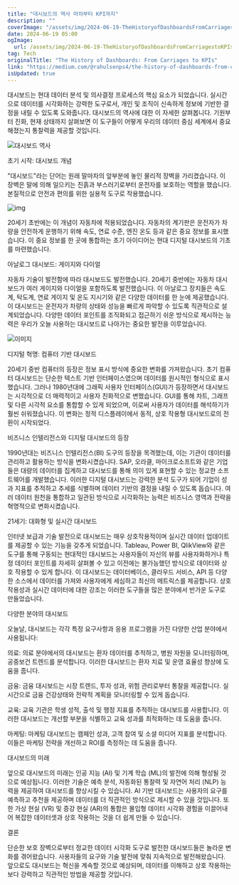 ```yaml
---
title: "대시보드의 역사 마차부터 KPI까지"
description: ""
coverImage: "/assets/img/2024-06-19-TheHistoryofDashboardsFromCarriagestoKPIs_0.png"
date: 2024-06-19 05:00
ogImage: 
  url: /assets/img/2024-06-19-TheHistoryofDashboardsFromCarriagestoKPIs_0.png
tag: Tech
originalTitle: "The History of Dashboards: From Carriages to KPIs"
link: "https://medium.com/@rahulsenps4/the-history-of-dashboards-from-carriages-to-kpis-feaeff72bfb0"
isUpdated: true
---
```






대시보드는 현대 데이터 분석 및 의사결정 프로세스의 핵심 요소가 되었습니다. 실시간으로 데이터를 시각화하는 강력한 도구로서, 개인 및 조직이 신속하게 정보에 기반한 결정을 내릴 수 있도록 도와줍니다. 대시보드의 역사에 대한 이 자세한 살펴봅니다. 기원부터 진화, 현재 상태까지 살펴보면 이 도구들이 어떻게 우리의 데이터 중심 세계에서 중요해졌는지 통찰력을 제공할 것입니다.

![대시보드 역사](/assets/img/2024-06-19-TheHistoryofDashboardsFromCarriagestoKPIs_0.png)

초기 시작: 대시보드 개념

"대시보드"라는 단어는 원래 말마차의 앞부분에 놓인 물리적 장벽을 가리켰습니다. 이 장벽은 말에 의해 일으키는 진흙과 부스러기로부터 운전자를 보호하는 역할을 했습니다. 본질적으로 안전과 편의를 위한 실용적 도구로 작용했습니다.

<div class="content-ad"></div>

![img](/assets/img/2024-06-19-TheHistoryofDashboardsFromCarriagestoKPIs_1.png)

20세기 초반에는 이 개념이 자동차에 적용되었습니다. 자동차의 계기판은 운전자가 차량을 안전하게 운행하기 위해 속도, 연료 수준, 엔진 온도 등과 같은 중요 정보를 표시했습니다. 이 중요 정보를 한 곳에 통합하는 초기 아이디어는 현대 디지털 대시보드의 기초를 마련했습니다.

아날로그 대시보드: 게이지와 다이얼

자동차 기술이 발전함에 따라 대시보드도 발전했습니다. 20세기 중반에는 자동차 대시보드가 여러 게이지와 다이얼을 포함하도록 발전했습니다. 이 아날로그 장치들은 속도계, 탁도계, 연료 게이지 및 온도 지시기와 같은 다양한 데이터를 한 눈에 제공했습니다. 이 대시보드는 운전자가 차량의 상태와 성능을 빠르게 파악할 수 있도록 직관적으로 설계되었습니다. 다양한 데이터 포인트를 조직화되고 접근하기 쉬운 방식으로 제시하는 능력은 우리가 오늘 사용하는 대시보드로 나아가는 중요한 발전을 이루었습니다.

<div class="content-ad"></div>

![이미지](/assets/img/2024-06-19-TheHistoryofDashboardsFromCarriagestoKPIs_2.png)

디지털 혁명: 컴퓨터 기반 대시보드

20세기 중반 컴퓨터의 등장은 정보 표시 방식에 중요한 변화를 가져왔습니다. 초기 컴퓨터 대시보드는 단순한 텍스트 기반 인터페이스였으며 데이터를 원시적인 형식으로 표시했습니다. 그러나 1980년대에 그래픽 사용자 인터페이스(GUI)가 등장하면서 대시보드는 시각적으로 더 매력적이고 사용자 친화적으로 변했습니다. GUI를 통해 차트, 그래프 및 다른 시각적 요소를 통합할 수 있게 되었으며, 이로써 사용자가 데이터를 해석하기가 훨씬 쉬워졌습니다. 이 변화는 정적 디스플레이에서 동적, 상호 작용형 대시보드로의 전환이 시작되었다.

비즈니스 인텔리전스와 디지털 대시보드의 등장

<div class="content-ad"></div>

1990년대는 비즈니스 인텔리전스(BI) 도구의 등장을 목격했는데, 이는 기관이 데이터를 관리하고 활용하는 방식을 변화시켰습니다. SAP, 오라클, 마이크로소프트와 같은 기업들은 대량의 데이터를 집계하고 대시보드를 통해 의미 있게 표현할 수 있는 정교한 소프트웨어를 개발했습니다. 이러한 디지털 대시보드는 강력한 분석 도구가 되어 기업이 성과 지표를 추적하고 추세를 식별하며 데이터 기반의 결정을 내릴 수 있도록 돕습니다. 여러 데이터 원천을 통합하고 일관된 방식으로 시각화하는 능력은 비즈니스 영역과 전략을 혁명적으로 변화시켰습니다.

21세기: 대화형 및 실시간 대시보드

인터넷 보급과 기술 발전으로 대시보드는 매우 상호작용적이며 실시간 데이터 업데이트를 제공할 수 있는 기능을 갖추게 되었습니다. Tableau, Power BI, QlikView와 같은 도구를 통해 구동되는 현대적인 대시보드는 사용자들이 자신의 뷰를 사용자화하거나 특정 데이터 포인트를 자세히 살펴볼 수 있고 이전에는 불가능했던 방식으로 데이터와 상호 작용할 수 있게 합니다. 이 대시보드는 데이터베이스, 클라우드 서비스, API 등 다양한 소스에서 데이터를 가져와 사용자에게 세심하고 최신의 메트릭스를 제공합니다. 상호 작용성과 실시간 데이터에 대한 강조는 이러한 도구들을 많은 분야에서 반가운 도구로 만들었습니다.

<div class="content-ad"></div>

다양한 분야의 대시보드

오늘날, 대시보드는 각각 특정 요구사항과 응용 프로그램을 가진 다양한 산업 분야에서 사용됩니다:

의료: 의료 분야에서의 대시보드는 환자 데이터를 추적하고, 병원 자원을 모니터링하며, 공중보건 트렌드를 분석합니다. 이러한 대시보드는 환자 치료 및 운영 효율성 향상에 도움을 줍니다.

금융: 금융 대시보드는 시장 트렌드, 투자 성과, 위험 관리로부터 통찰을 제공합니다. 실시간으로 금융 건강상태와 전략적 계획을 모니터링할 수 있게 돕습니다.

<div class="content-ad"></div>

교육: 교육 기관은 학생 성적, 출석 및 행정 지표를 추적하는 대시보드를 사용합니다. 이러한 대시보드는 개선할 부분을 식별하고 교육 성과를 최적화하는 데 도움을 줍니다.

마케팅: 마케팅 대시보드는 캠페인 성과, 고객 참여 및 소셜 미디어 지표를 분석합니다. 이들은 마케팅 전략을 개선하고 ROI를 측정하는 데 도움을 줍니다.

대시보드의 미래

앞으로 대시보드의 미래는 인공 지능 (AI) 및 기계 학습 (ML)의 발전에 의해 형성될 것으로 예상됩니다. 이러한 기술은 예측 분석, 자동화된 통찰력 및 자연어 처리 (NLP) 능력을 제공하여 대시보드를 향상시킬 수 있습니다. AI 기반 대시보드는 사용자의 요구를 예측하고 추천을 제공하며 데이터를 더 직관적인 방식으로 제시할 수 있을 것입니다. 또한 가상 현실 (VR) 및 증강 현실 (AR)의 통합은 몰입형 데이터 시각화 경험을 이끌어내어 복잡한 데이터셋과 상호 작용하는 것을 더 쉽게 만들 수 있습니다.

<div class="content-ad"></div>

결론

단순한 보호 장벽으로부터 정교한 데이터 시각화 도구로 발전한 대시보드들은 놀라운 변화를 겪어왔습니다. 사용자들의 요구와 기술 발전에 맞춰 지속적으로 발전해왔습니다. 앞으로도 대시보드는 혁신을 계속할 것으로 예상되며, 데이터를 이해하고 상호 작용하는 보다 강력하고 직관적인 방법을 제공할 것입니다.